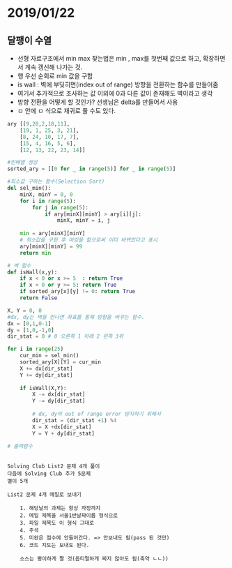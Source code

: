 # 2019/01/22

## 달팽이 수열

* 선형 자료구조에서 min max 찾는법은 min , max를 첫번째 값으로 하고, 확장하면서 계속 갱신해 나가는 것.
* 행 우선 순회로 min 값을 구함
* is wall : 벽에 부딪히면(index out of range) 방향을 전환하는 함수를 만들어줌
* 여기서 추가적으로 조사하는 값 이외에 0과 다른 값이 존재해도 벽이라고 생각
* 방향 전환을 어떻게 할 것인가? 선생님은 delta를 만들어서 사용
* ㅁ 안에 ㅁ 식으로 재귀로 풀 수도 있다.

```python
ary [[9,20,2,18,11],
    [19, 1, 25, 3, 21],
    [8, 24, 10, 17, 7],
    [15, 4, 16, 5, 6],
    [12, 13, 22, 23, 14]]

#빈배열 생성
sorted_ary = [[0 for _ in range(5)] for _ in range(5)]

#최소값 구하는 함수(Selection Sort)
del sel_min():
    minX, minY = 0, 0
    for i in range(5):
        for j in range(5):
            if ary[minX][minY] > ary[i][j]:
                minX, minY = i, j
                
    min = ary[minX][minY]
    # 최소값을 구한 후 마킹을 함으로써 이미 바뀌었다고 표시
    ary[minX][minY] = 99
    return min

# 벽 함수
def isWall(x,y):
    if x < 0 or x >= 5  : return True
    if x < 0 or y >= 5: return True
    if sorted_ary[x][y] != 0: return True
    return False

X, Y = 0, 0
#dx, dy는 벽을 만나면 좌표를 통해 방향을 바꾸는 함수.
dx = [0,1,0-1]
dy = [1,0,-1,0]
dir_stat = 0 # 0 오른쪽 1 아래 2 왼쪽 3위

for i in range(25)
	cur_min = sel_min()
    sorted_ary[X][Y] = cur_min
    X += dx[dir_stat]
    Y += dy[dir_stat]
    
    if isWall(X,Y):
        X -= dx[dir_stat]
        Y -= dy[dir_stat]
        
        # dx, dy의 out of range error 방지하기 위해서
        dir_stat = (dir_stat +1) %4
        X = X +dx[dir_stat]
        Y = Y + dy[dir_stat]

# 출력함수
               
```

```
Solving Club List2 문제 4개 풀이
다음에 Solving Club 추가 5문제
별이 5개

List2 문제 4개 메일로 보내기

	1. 해당날의 과제는 항상 자정까지
	2. 메일 제목을 서울1반날짜이름 형식으로
	3. 파일 제목도 이 형식 그대로
	4. 주석
	5. 미완은 점수에 안들어간다. => 안보내도 됨(pass 된 것만)
	6. 코드 지도는 보내도 된다.
	
	소스는 평이하게 짤 것(옵티멀하게 짜지 않아도 됨(축약 ㄴㄴ))
```



